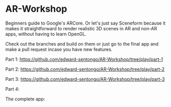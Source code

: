 # AR-Workshop
Beginners guide to Google's ARCore. Or let's just say Sceneform because it makes it straightforward to render realistic 3D scenes in AR and non-AR apps, without having to learn OpenGL.

Check out the branches and build on them or just go to the final app and make a pull request incase you have new features.

Part 1: https://github.com/edward-sentongo/AR-Workshop/tree/play/part-1

Part 2: https://github.com/edward-sentongo/AR-Workshop/tree/play/part-2

Part 3: https://github.com/edward-sentongo/AR-Workshop/tree/play/part-3

Part 4: 

The complete app: 



